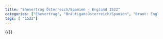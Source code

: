 ```yaml
---
title: "Ehevertrag Österreich/Spanien - England 1522"
categories: ["Ehevertrag", "Bräutigam:Österreich/Spanien", "Braut: England", "Eheschließung vollzogen?:Nein", "verschiedenkonfessionelle Ehe?:Nein", "Dynastie Bräutigam:Habsburg (Spanien)", "Akteur Bräutigam:Habsburg (Spanien)", "Akteur Braut:Tudor", "Textbezug?:ja", "Ständisch?:nein", "Ratifikation?:nein", "Sonstiges?:ja", "Bräutigam:Österreich/Spanien", "Braut: England"]
tags: [ "1522"]
---
```

<!--more-->
{{<v110>}}